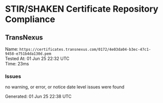 # STIR/SHAKEN Certificate Repository Compliance

## TransNexus

Name: `https://certificates.transnexus.com/0172/4e03da04-b3ec-47c1-9458-e751b4da130d.pem`\
Tested At: 01 Jun 25 22:32 UTC\
Time: 23ms

### Issues

no warning, or error, or notice date level issues were found

Generated: 01 Jun 25 22:38 UTC